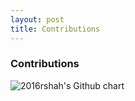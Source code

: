 ```yaml
---
layout: post
title: Contributions
---
```


### Contributions
<img src="https://ghchart.rshah.org/dakilaledesma" alt="2016rshah's Github chart">
